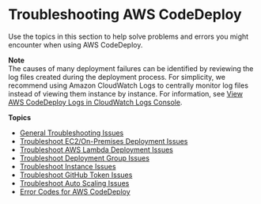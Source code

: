 # Troubleshooting AWS CodeDeploy<a name="troubleshooting"></a>

Use the topics in this section to help solve problems and errors you might encounter when using AWS CodeDeploy\.

**Note**  
The causes of many deployment failures can be identified by reviewing the log files created during the deployment process\. For simplicity, we recommend using Amazon CloudWatch Logs to centrally monitor log files instead of viewing them instance by instance\. For information, see [View AWS CodeDeploy Logs in CloudWatch Logs Console](http://aws.amazon.com/blogs/devops/view-aws-codedeploy-logs-in-amazon-cloudwatch-console/)\.

**Topics**
+ [General Troubleshooting Issues](troubleshooting-general.md)
+ [Troubleshoot EC2/On\-Premises Deployment Issues](troubleshooting-deployments.md)
+ [Troubleshoot AWS Lambda Deployment Issues](troubleshooting-deployments-lambda.md)
+ [Troubleshoot Deployment Group Issues](troubleshooting-deployment-groups.md)
+ [Troubleshoot Instance Issues](troubleshooting-ec2-instances.md)
+ [Troubleshoot GitHub Token Issues](troubleshooting-github-token-issues.md)
+ [Troubleshoot Auto Scaling Issues](troubleshooting-auto-scaling.md)
+ [Error Codes for AWS CodeDeploy](error-codes.md)
